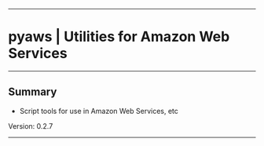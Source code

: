 * * *
# pyaws | Utilities for Amazon Web Services
* * *

## Summary

* Script tools for use in Amazon Web Services, etc

 Version: 0.2.7

* * *
